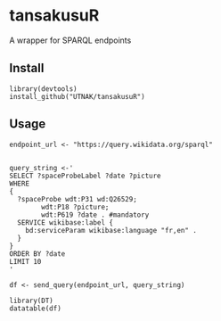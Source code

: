 # tansakusuR

A wrapper for SPARQL endpoints

## Install
```{r}
library(devtools)
install_github("UTNAK/tansakusuR")
```


## Usage
```{r}
endpoint_url <- "https://query.wikidata.org/sparql"


query_string <-'
SELECT ?spaceProbeLabel ?date ?picture
WHERE
{
  ?spaceProbe wdt:P31 wd:Q26529;
        wdt:P18 ?picture;
        wdt:P619 ?date . #mandatory
  SERVICE wikibase:label {
    bd:serviceParam wikibase:language "fr,en" .
  }
}
ORDER BY ?date
LIMIT 10
'

df <- send_query(endpoint_url, query_string)

library(DT)
datatable(df)

```